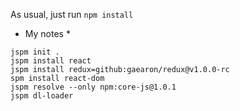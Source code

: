 As usual, just run `npm install`


* My notes *
```
jspm init .
jspm install react
jspm install redux=github:gaearon/redux@v1.0.0-rc
spm install react-dom
jspm resolve --only npm:core-js@1.0.1
jspm dl-loader
```